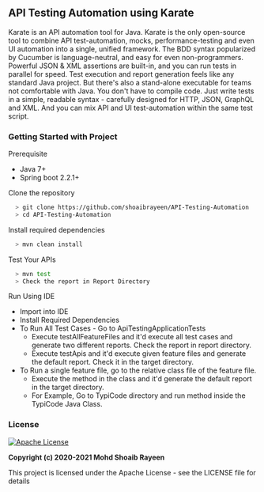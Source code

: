 ## API Testing Automation using Karate
Karate is an API automation tool for Java. Karate is the only open-source tool to combine API test-automation, mocks, performance-testing and even UI automation into a single, unified framework. The BDD syntax popularized by Cucumber is language-neutral, and easy for even non-programmers. Powerful JSON & XML assertions are built-in, and you can run tests in parallel for speed.
Test execution and report generation feels like any standard Java project. But there's also a stand-alone executable for teams not comfortable with Java. You don't have to compile code. Just write tests in a simple, readable syntax - carefully designed for HTTP, JSON, GraphQL and XML. And you can mix API and UI test-automation within the same test script.

### Getting Started with Project
Prerequisite
- Java 7+
- Spring boot 2.2.1+

Clone the repository
```sh
  > git clone https://github.com/shoaibrayeen/API-Testing-Automation
  > cd API-Testing-Automation
```

Install required dependencies
```sh
  > mvn clean install
```

Test Your APIs
```sh
  > mvn test
  > Check the report in Report Directory
```

Run Using IDE
- Import into IDE
- Install Required Dependencies
- To Run All Test Cases - Go to ApiTestingApplicationTests
    - Execute testAllFeatureFiles and it'd execute all test cases and generate two different reports. Check the report in report directory.
    - Execute testApis and it'd execute given feature files and generate the default report. Check it in the target directory.
- To Run a single feature file, go to the relative class file of the feature file.
    - Execute the method in the class and it'd generate the default report in the target directory.
    - For Example, Go to TypiCode directory and run method inside the TypiCode Java Class.



### License
[![Apache License](https://img.shields.io/badge/license-Apache-brightgreen.svg)](http://www.apache.org/licenses/)

**Copyright (c) 2020-2021 Mohd Shoaib Rayeen**

This project is licensed under the Apache License - see the LICENSE file for details
